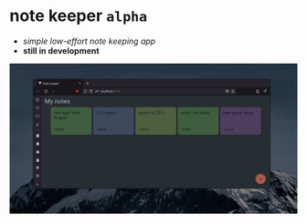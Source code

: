# note keeper `alpha`
- *simple low-effort note keeping app*
- **still in development**

![demo image](demo.png)